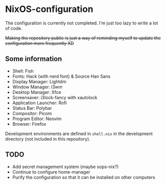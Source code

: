 # NixOS-configuration

The configuration is currently not completed. I'm just too lazy to write a lot of code.

~~Making the repository public is just a way of reminding myself to update the configuration more frequently XD~~

## Some information

- Shell: Fish
- Fonts: Hack (with nerd font) & Source Han Sans
- Display Manager: Lightdm
- Window Manager: i3wm
- Desktop Manager: Xfce
- Screensaver: i3lock-fancy with xautolock
- Application Launcher: Rofi
- Status Bar: Polybar
- Compositor: Picom
- Program Editor: Neovim
- Browser: Firefox

Development environments are defined in `shell.nix` in the development directory (not included in this repository).

## TODO

- Add secret management system (maybe sops-nix?)
- Continue to configure home-manager
- Purify the configuration so that it can be installed on other computers
